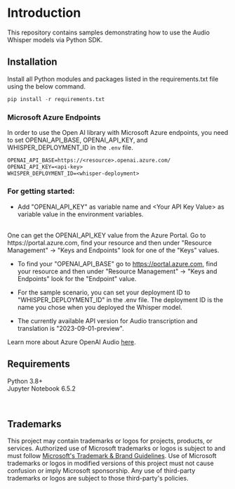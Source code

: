 # Introduction

This repository contains samples demonstrating how to use the Audio Whisper models via Python SDK.

## Installation
Install all Python modules and packages listed in the requirements.txt file using the below command.

```python
pip install -r requirements.txt
```

### Microsoft Azure Endpoints
In order to use the Open AI library with Microsoft Azure endpoints, you need to set OPENAI_API_BASE, OPENAI_API_KEY, and WHISPER_DEPLOYMENT_ID in the `.env` file. 

```txt
OPENAI_API_BASE=https://<resource>.openai.azure.com/
OPENAI_API_KEY=<api-key>
WHISPER_DEPLOYMENT_ID=<whisper-deployment>
``` 

### For getting started:
- Add "OPENAI_API_KEY" as variable name and \<Your API Key Value\> as variable value in the environment variables.
<br>
One can get the OPENAI_API_KEY value from the Azure Portal. Go to https://portal.azure.com, find your resource and then under "Resource Management" -> "Keys and Endpoints" look for one of the "Keys" values.
 <br>

- To find your "OPENAI_API_BASE" go to https://portal.azure.com, find your resource and then under "Resource Management" -> "Keys and Endpoints" look for the "Endpoint" value.

- For the sample scenario, you can set your deployment ID to "WHISPER_DEPLOYMENT_ID" in the .env file. The deployment ID is the name you chose when you deployed the Whisper model.

- The currently available API version for Audio transcription and translation is "2023-09-01-preview".

Learn more about Azure OpenAI Audio [here](https://learn.microsoft.com/azure/ai-services/openai/whisper-quickstart?tabs=command-line).


## Requirements
Python 3.8+ <br>
Jupyter Notebook 6.5.2

<br>

## Trademarks

This project may contain trademarks or logos for projects, products, or services. Authorized use of Microsoft 
trademarks or logos is subject to and must follow 
[Microsoft's Trademark & Brand Guidelines](https://www.microsoft.com/en-us/legal/intellectualproperty/trademarks/usage/general).
Use of Microsoft trademarks or logos in modified versions of this project must not cause confusion or imply Microsoft sponsorship.
Any use of third-party trademarks or logos are subject to those third-party's policies.


